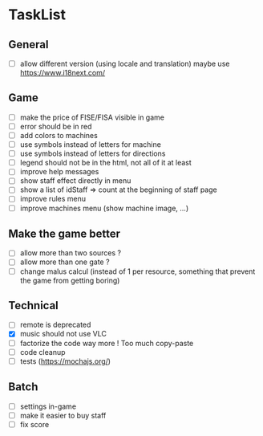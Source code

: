 # TaskList

## General
- [ ] allow different version (using locale and translation)
maybe use https://www.i18next.com/
  
## Game
- [ ] make the price of FISE/FISA visible in game
- [ ] error should be in red
- [ ] add colors to machines
- [ ] use symbols instead of letters for machine
- [ ] use symbols instead of letters for directions
- [ ] legend should not be in the html, not all of it at least
- [ ] improve help messages
- [ ] show staff effect directly in menu
- [ ] show a list of idStaff => count at the beginning of staff page
- [ ] improve rules menu
- [ ] improve machines menu (show machine image, ...)

## Make the game better
- [ ] allow more than two sources ?
- [ ] allow more than one gate ?
- [ ] change malus calcul (instead of 1 per resource, something that prevent the game from getting boring)

## Technical
- [ ] remote is deprecated
- [x] music should not use VLC
- [ ] factorize the code way more ! Too much copy-paste
- [ ] code cleanup
- [ ] tests (https://mochajs.org/)

## Batch

- [ ] settings in-game
- [ ] make it easier to buy staff
- [ ] fix score